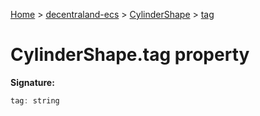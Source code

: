 [Home](./index) &gt; [decentraland-ecs](./decentraland-ecs.md) &gt; [CylinderShape](./decentraland-ecs.cylindershape.md) &gt; [tag](./decentraland-ecs.cylindershape.tag.md)

# CylinderShape.tag property


**Signature:**
```javascript
tag: string
```
